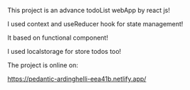 This project is an advance todoList webApp by react js! 

I used context and useReducer hook for state management! 

It based on functional component! 

I used localstorage for store todos too! 

The project is online on: 

https://pedantic-ardinghelli-eea41b.netlify.app/
